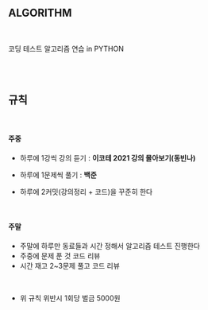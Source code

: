 ## ALGORITHM

<br>

코딩 테스트 알고리즘 연습 in PYTHON

<br>

<br>

## 규칙

<br>

#### 주중

- 하루에 1강씩 강의 듣기 : **이코테 2021 강의 몰아보기(동빈나)**
- 하루에 1문제씩 풀기 : **백준**

- 하루에 2커밋(강의정리 + 코드)을 꾸준히 한다

<br>

#### 주말

- 주말에 하루만 동료들과 시간 정해서 알고리즘 테스트 진행한다
- 주중에 문제 푼 것 코드 리뷰
- 시간 재고 2~3문제 풀고 코드 리뷰

<br>

- 위 규칙 위반시 1회당 벌금 5000원

<br>